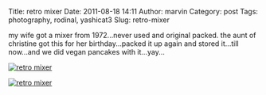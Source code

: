 Title: retro mixer
Date: 2011-08-18 14:11
Author: marvin
Category: post
Tags: photography, rodinal, yashicat3
Slug: retro-mixer

my wife got a mixer from 1972...never used and original packed. the aunt
of christine got this for her birthday...packed it up again and stored
it...till now...and we did vegan pancakes with it...yay...

[![retro
mixer](http://farm7.static.flickr.com/6193/6055609717_382d906638.jpg)](http://www.flickr.com/photos/marvinxsteadfast/6055609717/ "retro mixer by marvinxsteadfast, on Flickr, via Patr")

[![retro
mixer](http://farm7.static.flickr.com/6087/6056156996_5f8f13f09f.jpg)](http://www.flickr.com/photos/marvinxsteadfast/6056156996/ "retro mixer by marvinxsteadfast, on Flickr, via Patr")

